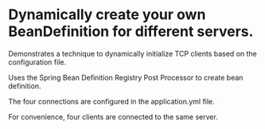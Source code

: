 Dynamically create your own BeanDefinition for different servers.
================

Demonstrates a technique to dynamically initialize TCP clients based on the configuration file.

Uses the Spring Bean Definition Registry Post Processor to create bean definition.

The four connections are configured in the application.yml file.

For convenience, four clients are connected to the same server.
